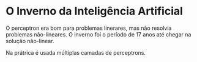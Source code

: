 # O Inverno da Inteligência Artificial

O perceptron era bom para problemas linerares, mas não resolvia problemas não-lineares. 
O inverno foi o período de 17 anos até chegar na solução não-linear. 

Na prátrica é usada múltiplas camadas de perceptrons. 


